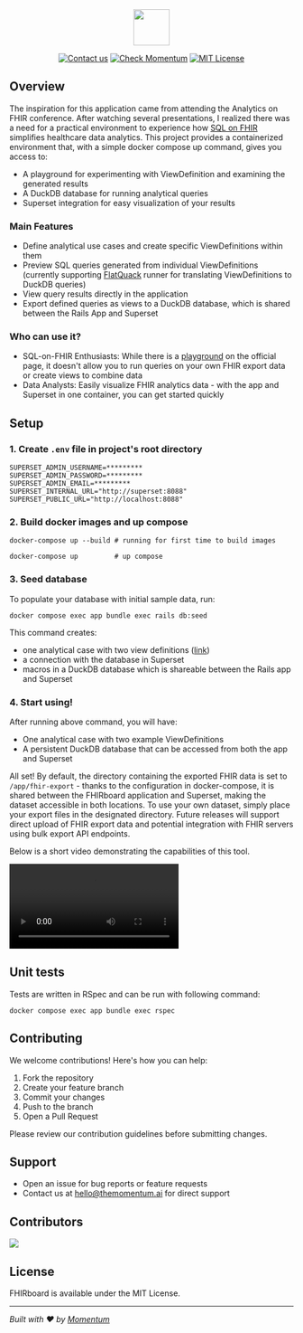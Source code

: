 <div align="center">
  <img src="https://cdn.prod.website-files.com/66a1237564b8afdc9767dd3d/66df7b326efdddf8c1af9dbb_Momentum%20Logo.svg" height="64">

  [![Contact us](https://img.shields.io/badge/Contact%20us-AFF476.svg)](mailto:hello@themomentum.ai?subject=Terraform%20Modules)
  [![Check Momentum](https://img.shields.io/badge/Check%20Momentum-1f6ff9.svg)](https://themomentum.ai)
  [![MIT License](https://img.shields.io/badge/License-MIT-636f5a.svg?longCache=true)](LICENSE)
</div>

## Overview
The inspiration for this application came from attending the Analytics on FHIR conference. After watching several presentations, I realized there was a need for a practical environment to experience how [SQL on FHIR](https://build.fhir.org/ig/FHIR/sql-on-fhir-v2/) simplifies healthcare data analytics.
This project provides a containerized environment that, with a simple docker compose up command, gives you access to:

- A playground for experimenting with ViewDefinition and examining the generated results
- A DuckDB database for running analytical queries
- Superset integration for easy visualization of your results

### Main Features

- Define analytical use cases and create specific ViewDefinitions within them
- Preview SQL queries generated from individual ViewDefinitions (currently supporting [FlatQuack](https://github.com/gotdan/flatquack) runner for translating ViewDefinitions to DuckDB queries)
- View query results directly in the application
- Export defined queries as views to a DuckDB database, which is shared between the Rails App and Superset

### Who can use it?
- SQL-on-FHIR Enthusiasts: While there is a [playground](https://sql-on-fhir.org/extra/playground.html) on the official page, it doesn't allow you to run queries on your own FHIR export data or create views to combine data
- Data Analysts: Easily visualize FHIR analytics data - with the app and Superset in one container, you can get started quickly

##  Setup

### 1. Create `.env` file in project's root directory

```
SUPERSET_ADMIN_USERNAME=*********
SUPERSET_ADMIN_PASSWORD=*********
SUPERSET_ADMIN_EMAIL=*********
SUPERSET_INTERNAL_URL="http://superset:8088"
SUPERSET_PUBLIC_URL="http://localhost:8088"
```

### 2. Build docker images and up compose

```
docker-compose up --build # running for first time to build images 

docker-compose up         # up compose
```

### 3. Seed database

To populate your database with initial sample data, run:
```
docker compose exec app bundle exec rails db:seed 
```

This command creates:
- one analytical case with two view definitions ([link](lib/examples/view_definitions/distribution_of_vaccinated_patients))
- a connection with the database in Superset
- macros in a DuckDB database which is shareable between the Rails app and Superset

### 4. Start using!  
After running above command, you will have:
- One analytical case with two example ViewDefinitions
- A persistent DuckDB database that can be accessed from both the app and Superset

All set! By default, the directory containing the exported FHIR data is set to `/app/fhir-export` - thanks to the configuration in docker-compose, it is shared between the FHIRboard application and Superset, making the dataset accessible in both locations. 
To use your own dataset, simply place your export files in the designated directory. Future releases will support direct upload of FHIR export data and potential integration with FHIR servers using bulk export API endpoints.

Below is a short video demonstrating the capabilities of this tool.

<video src="https://github.com/user-attachments/assets/a390f8da-5af5-4281-bb4a-f97b66aceacb" controls="controls"></video>

## Unit tests

Tests are written in RSpec and can be run with following command:

```
docker compose exec app bundle exec rspec
```

## Contributing

We welcome contributions! Here's how you can help:

1. Fork the repository
2. Create your feature branch
3. Commit your changes
4. Push to the branch
5. Open a Pull Request

Please review our contribution guidelines before submitting changes.

## Support

- Open an issue for bug reports or feature requests
- Contact us at hello@themomentum.ai for direct support

## Contributors

<a href="https://github.com/the-momentum/fhirboard/graphs/contributors">
  <img src="https://contrib.rocks/image?repo=the-momentum/fhirboard" />
</a>

## License

FHIRboard is available under the MIT License.

---

*Built with ❤️ by [Momentum](https://themomentum.ai)*
